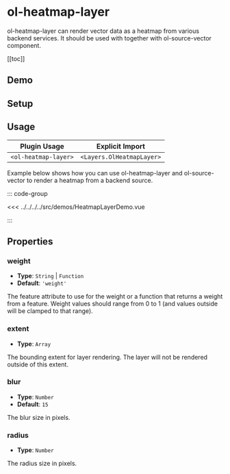 # ol-heatmap-layer

ol-heatmap-layer can render vector data as a heatmap from various backend services. It should be used with together with ol-source-vector component.

[[toc]]

## Demo

<script setup>
import HeatmapLayerDemo from "@demos/HeatmapLayerDemo.vue"
</script>

<ClientOnly>
<HeatmapLayerDemo />
</ClientOnly>

## Setup

<!--@include: ../../layers.plugin.md-->

## Usage

| Plugin Usage         |      Explicit Import      |
|----------------------|:-------------------------:|
| `<ol-heatmap-layer>` | `<Layers.OlHeatmapLayer>` |

Example below shows how you can use ol-heatmap-layer and ol-source-vector to render a heatmap from a backend source.

::: code-group

<<< ../../../../src/demos/HeatmapLayerDemo.vue

:::

## Properties

### weight

- **Type**: `String` | `Function`
- **Default**: `'weight'`

The feature attribute to use for the weight or a function that returns a weight from a feature.
Weight values should range from 0 to 1 (and values outside will be clamped to that range).

### extent

- **Type**: `Array`

The bounding extent for layer rendering. The layer will not be rendered outside of this extent.

### blur

- **Type**: `Number`
- **Default**: `15`

The blur size in pixels.

### radius

- **Type**: `Number`

The radius size in pixels.
